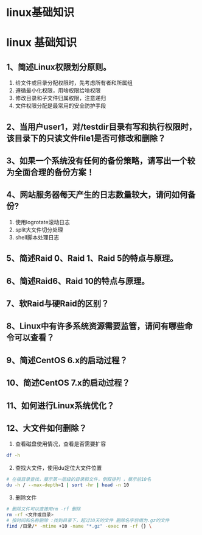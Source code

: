 # linux基础知识

# linux 基础知识

## 1、简述Linux权限划分原则。
1. 给文件或目录分配权限时，先考虑所有者和所属组
2. 遵循最小化权限，用啥权限给啥权限
3. 修改目录和子文件归属权限，注意递归
4. 文件权限分配是最常用的安全防护手段

## 2、当用户user1，对/testdir目录有写和执行权限时，该目录下的只读文件file1是否可修改和删除？

## 3、如果一个系统没有任何的备份策略，请写出一个较为全面合理的备份方案！

## 4、网站服务器每天产生的日志数量较大，请问如何备份?
1. 使用logrotate滚动日志
2. split大文件切分处理
3. shell脚本处理日志
## 5、简述Raid 0、Raid 1、Raid 5的特点与原理。

## 6、简述Raid6、Raid 10的特点与原理。

## 7、软Raid与硬Raid的区别？

## 8、Linux中有许多系统资源需要监管，请问有哪些命令可以查看？

## 9、简述CentOS 6.x的启动过程？

## 10、简述CentOS 7.x的启动过程？

## 11、如何进行Linux系统优化？

## 12、大文件如何删除？
1. 查看磁盘使用情况，查看是否需要扩容
```sh
df -h
```
2. 查找大文件，使用du定位大文件位置
```sh
# 在根目录查找，展示第一层级的目录和文件，倒叙排列 ，展示前10名
du -h / --max-depth=1 | sort -hr | head -n 10
```
3. 删除文件
```sh
# 删除文件可以直接用rm -rf 删除
rm -rf <文件或目录>
# 按时间和名称删除 :找到目录下，超过10天的文件 删除名字后缀为.gz的文件
find /目录/* -mtime +10 -name "*.gz" -exec rm -rf {} \

```
